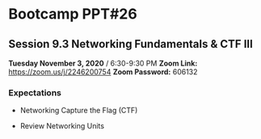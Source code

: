 # Bootcamp PPT#26
## Session 9.3 Networking Fundamentals & CTF III
**Tuesday November 3, 2020** / 6:30-9:30 PM
**Zoom Link:** https://zoom.us/j/2246200754 
**Zoom Password:** 606132

### Expectations

- Networking Capture the Flag (CTF)

- Review Networking Units

  


